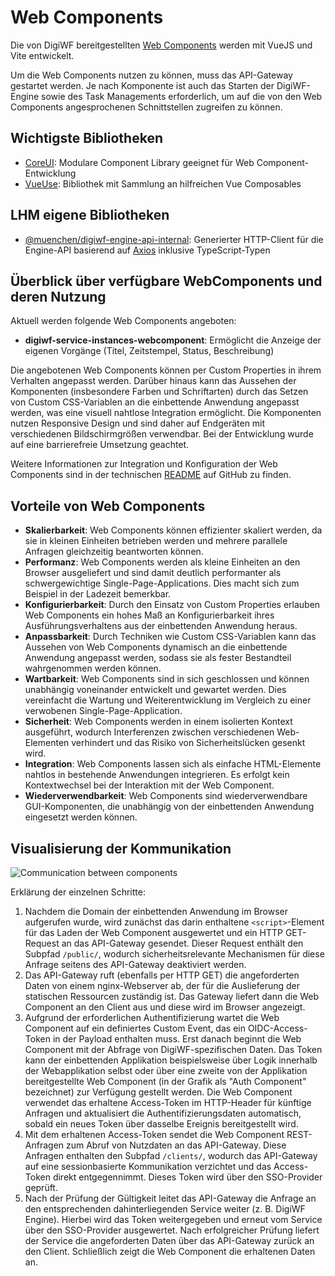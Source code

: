 # Web Components

Die von DigiWF bereitgestellten [Web Components](https://www.webcomponents.org/introduction) werden mit VueJS und Vite entwickelt.

Um die Web Components nutzen zu können, muss das API-Gateway gestartet werden.
Je nach Komponente ist auch das Starten der DigiWF-Engine sowie des Task Managements erforderlich, um auf die von den Web Components angesprochenen Schnittstellen zugreifen zu können.

## Wichtigste Bibliotheken

* [CoreUI](https://coreui.io/): Modulare Component Library geeignet für Web Component-Entwicklung
* [VueUse](https://vueuse.org/): Bibliothek mit Sammlung an hilfreichen Vue Composables

## LHM eigene Bibliotheken

* [@muenchen/digiwf-engine-api-internal](https://www.npmjs.com/package/@muenchen/digiwf-engine-api-internal): Generierter HTTP-Client für die Engine-API basierend auf [Axios](https://axios-http.com/) inklusive TypeScript-Typen

## Überblick über verfügbare WebComponents und deren Nutzung

Aktuell werden folgende Web Components angeboten:

- **digiwf-service-instances-webcomponent**: Ermöglicht die Anzeige der eigenen Vorgänge (Titel, Zeitstempel, Status, Beschreibung)

Die angebotenen Web Components können per Custom Properties in ihrem Verhalten angepasst werden.
Darüber hinaus kann das Aussehen der Komponenten (insbesondere Farben und Schriftarten) durch das Setzen von Custom CSS-Variablen an die einbettende Anwendung angepasst werden, was eine visuell nahtlose Integration ermöglicht.
Die Komponenten nutzen Responsive Design und sind daher auf Endgeräten mit verschiedenen Bildschirmgrößen verwendbar.
Bei der Entwicklung wurde auf eine barrierefreie Umsetzung geachtet.

Weitere Informationen zur Integration und Konfiguration der Web Components sind in der technischen [README](https://github.com/it-at-m/digiwf-core/blob/dev/digiwf-apps/packages/apps/digiwf-webcomponent/README.md) auf GitHub zu finden.

## Vorteile von Web Components

- **Skalierbarkeit**: Web Components können effizienter skaliert werden, da sie in kleinen Einheiten betrieben werden und mehrere parallele Anfragen gleichzeitig beantworten können.
- **Performanz**: Web Components werden als kleine Einheiten an den Browser ausgeliefert und sind damit deutlich performanter als schwergewichtige Single-Page-Applications. Dies macht sich zum Beispiel in der Ladezeit bemerkbar.
- **Konfigurierbarkeit**:  Durch den Einsatz von Custom Properties erlauben Web Components ein hohes Maß an Konfigurierbarkeit ihres Ausführungsverhaltens aus der einbettenden Anwendung heraus.
- **Anpassbarkeit**: Durch Techniken wie Custom CSS-Variablen kann das Aussehen von Web Components dynamisch an die einbettende Anwendung angepasst werden, sodass sie als fester Bestandteil wahrgenommen werden können.
- **Wartbarkeit**: Web Components sind in sich geschlossen und können unabhängig voneinander entwickelt und gewartet werden. Dies vereinfacht die Wartung und Weiterentwicklung im Vergleich zu einer verwobenen Single-Page-Application.
- **Sicherheit**: Web Components werden in einem isolierten Kontext ausgeführt, wodurch Interferenzen zwischen verschiedenen Web-Elementen verhindert und das Risiko von Sicherheitslücken gesenkt wird.
- **Integration**: Web Components lassen sich als einfache HTML-Elemente nahtlos in bestehende Anwendungen integrieren. Es erfolgt kein Kontextwechsel bei der Interaktion mit der Web Component.
- **Wiederverwendbarkeit**: Web Components sind wiederverwendbare GUI-Komponenten, die unabhängig von der einbettenden Anwendung eingesetzt werden können.

## Visualisierung der Kommunikation

![Communication between components](~@source/images/platform/components/webcomponents/webcomps-flow.png)

Erklärung der einzelnen Schritte:
1. Nachdem die Domain der einbettenden Anwendung im Browser aufgerufen wurde, wird zunächst das darin enthaltene `<script>`-Element für das Laden der Web Component ausgewertet und ein HTTP GET-Request an das API-Gateway gesendet. Dieser Request enthält den Subpfad `/public/`, wodurch sicherheitsrelevante Mechanismen für diese Anfrage seitens des API-Gateway deaktiviert werden.
2. Das API-Gateway ruft (ebenfalls per HTTP GET) die angeforderten Daten von einem nginx-Webserver ab, der für die Auslieferung der statischen Ressourcen zuständig ist. Das Gateway liefert dann die Web Component an den Client aus und diese wird im Browser angezeigt.
3. Aufgrund der erforderlichen Authentifizierung wartet die Web Component auf ein definiertes Custom Event, das ein OIDC-Access-Token in der Payload enthalten muss. Erst danach beginnt die Web Component mit der Abfrage von DigiWF-spezifischen Daten. Das Token kann der einbettenden Applikation beispielsweise über Logik innerhalb der Webapplikation selbst oder über eine zweite von der Applikation bereitgestellte Web Component (in der Grafik als "Auth Component" bezeichnet) zur Verfügung gestellt werden. Die Web Component verwendet das erhaltene Access-Token im HTTP-Header für künftige Anfragen und aktualisiert die Authentifizierungsdaten automatisch, sobald ein neues Token über dasselbe Ereignis bereitgestellt wird.
4. Mit dem erhaltenen Access-Token sendet die Web Component REST-Anfragen zum Abruf von Nutzdaten an das API-Gateway. Diese Anfragen enthalten den Subpfad `/clients/`, wodurch das API-Gateway auf eine sessionbasierte Kommunikation verzichtet und das Access-Token direkt entgegennimmt. Dieses Token wird über den SSO-Provider geprüft.
5. Nach der Prüfung der Gültigkeit leitet das API-Gateway die Anfrage an den entsprechenden dahinterliegenden Service weiter (z. B. DigiWF Engine). Hierbei wird das Token weitergegeben und erneut vom Service über den SSO-Provider ausgewertet. Nach erfolgreicher Prüfung liefert der Service die angeforderten Daten über das API-Gateway zurück an den Client. Schließlich zeigt die Web Component die erhaltenen Daten an.